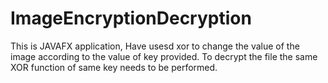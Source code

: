 # ImageEncryptionDecryption
This is JAVAFX application, Have usesd xor to change the value of the image according to the value of key provided.
To decrypt the file the same XOR function of same key needs to be performed. 
